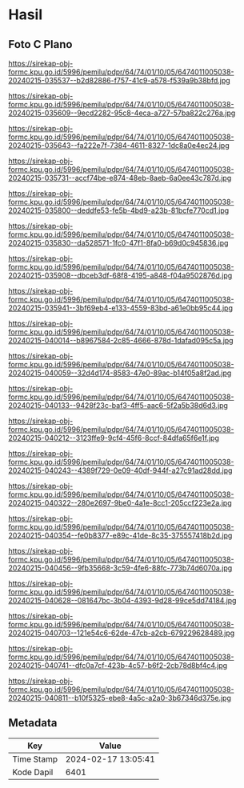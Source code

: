 # Hasil

## Foto C Plano

https://sirekap-obj-formc.kpu.go.id/5996/pemilu/pdpr/64/74/01/10/05/6474011005038-20240215-035537--b2d82886-f757-41c9-a578-f539a9b38bfd.jpg

https://sirekap-obj-formc.kpu.go.id/5996/pemilu/pdpr/64/74/01/10/05/6474011005038-20240215-035609--9ecd2282-95c8-4eca-a727-57ba822c276a.jpg

https://sirekap-obj-formc.kpu.go.id/5996/pemilu/pdpr/64/74/01/10/05/6474011005038-20240215-035643--fa222e7f-7384-4611-8327-1dc8a0e4ec24.jpg

https://sirekap-obj-formc.kpu.go.id/5996/pemilu/pdpr/64/74/01/10/05/6474011005038-20240215-035731--accf74be-e874-48eb-8aeb-6a0ee43c787d.jpg

https://sirekap-obj-formc.kpu.go.id/5996/pemilu/pdpr/64/74/01/10/05/6474011005038-20240215-035800--deddfe53-fe5b-4bd9-a23b-81bcfe770cd1.jpg

https://sirekap-obj-formc.kpu.go.id/5996/pemilu/pdpr/64/74/01/10/05/6474011005038-20240215-035830--da528571-1fc0-47f1-8fa0-b69d0c945836.jpg

https://sirekap-obj-formc.kpu.go.id/5996/pemilu/pdpr/64/74/01/10/05/6474011005038-20240215-035908--dbceb3df-68f8-4195-a848-f04a9502876d.jpg

https://sirekap-obj-formc.kpu.go.id/5996/pemilu/pdpr/64/74/01/10/05/6474011005038-20240215-035941--3bf69eb4-e133-4559-83bd-a61e0bb95c44.jpg

https://sirekap-obj-formc.kpu.go.id/5996/pemilu/pdpr/64/74/01/10/05/6474011005038-20240215-040014--b8967584-2c85-4666-878d-1dafad095c5a.jpg

https://sirekap-obj-formc.kpu.go.id/5996/pemilu/pdpr/64/74/01/10/05/6474011005038-20240215-040059--32d4d174-8583-47e0-89ac-b14f05a8f2ad.jpg

https://sirekap-obj-formc.kpu.go.id/5996/pemilu/pdpr/64/74/01/10/05/6474011005038-20240215-040133--9428f23c-baf3-4ff5-aac6-5f2a5b38d6d3.jpg

https://sirekap-obj-formc.kpu.go.id/5996/pemilu/pdpr/64/74/01/10/05/6474011005038-20240215-040212--3123ffe9-9cf4-45f6-8ccf-84dfa65f6e1f.jpg

https://sirekap-obj-formc.kpu.go.id/5996/pemilu/pdpr/64/74/01/10/05/6474011005038-20240215-040243--4389f729-0e09-40df-944f-a27c91ad28dd.jpg

https://sirekap-obj-formc.kpu.go.id/5996/pemilu/pdpr/64/74/01/10/05/6474011005038-20240215-040322--280e2697-9be0-4a1e-8cc1-205ccf223e2a.jpg

https://sirekap-obj-formc.kpu.go.id/5996/pemilu/pdpr/64/74/01/10/05/6474011005038-20240215-040354--fe0b8377-e89c-41de-8c35-375557418b2d.jpg

https://sirekap-obj-formc.kpu.go.id/5996/pemilu/pdpr/64/74/01/10/05/6474011005038-20240215-040456--9fb35668-3c59-4fe6-88fc-773b74d6070a.jpg

https://sirekap-obj-formc.kpu.go.id/5996/pemilu/pdpr/64/74/01/10/05/6474011005038-20240215-040628--081647bc-3b04-4393-9d28-99ce5dd74184.jpg

https://sirekap-obj-formc.kpu.go.id/5996/pemilu/pdpr/64/74/01/10/05/6474011005038-20240215-040703--121e54c6-62de-47cb-a2cb-679229628489.jpg

https://sirekap-obj-formc.kpu.go.id/5996/pemilu/pdpr/64/74/01/10/05/6474011005038-20240215-040741--dfc0a7cf-423b-4c57-b6f2-2cb78d8bf4c4.jpg

https://sirekap-obj-formc.kpu.go.id/5996/pemilu/pdpr/64/74/01/10/05/6474011005038-20240215-040811--b10f5325-ebe8-4a5c-a2a0-3b67346d375e.jpg


## Metadata

| Key        | Value               |
| ---------- | ------------------- |
| Time Stamp | 2024-02-17 13:05:41 |
| Kode Dapil | 6401                |




